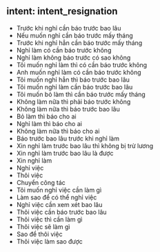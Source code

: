 ## intent: intent_resignation
- Trước khi nghỉ cần báo trước bao lâu
- Nếu muốn nghỉ cần báo trước mấy tháng
- Trước khi nghỉ hẳn cần báo trước mấy tháng
- Nghỉ làm có cần báo trước không
- Nghỉ làm không báo trước có sao không
- Tôi muốn nghỉ làm thì có cần báo trước không
- Anh muốn nghỉ làm có cần báo trước không
- Tôi muốn nghỉ hẳn thì báo trước bao lâu
- Tôi muốn nghỉ làm cần báo trước bao lâu
- Tôi muốn bỏ làm thì cần báo trước mấy tháng
- Không làm nữa thì phải báo trước không
- Không làm nữa thì báo trước bao lâu
- Bỏ làm thì báo cho ai
- Nghỉ làm thì báo cho ai
- Không làm nữa thì báo cho ai
- Báo trước bao lâu trước khi nghỉ làm
- Xin nghỉ làm trước bao lâu thì không bị trừ lương
- Xin nghỉ làm trước bao lâu là được
- Xin nghỉ làm
- Nghỉ việc
- Thôi việc
- Chuyển công tác
- Tôi muốn nghỉ việc cần làm gì
- Làm sao để có thể nghỉ việc
- Nghỉ việc cần xem xét bao lâu
- Thôi việc cần báo trước bao lâu
- Thôi việc thì cần làm gì
- Thôi việc sẽ làm gì
- Sao để thôi việc
- Thôi việc làm sao được